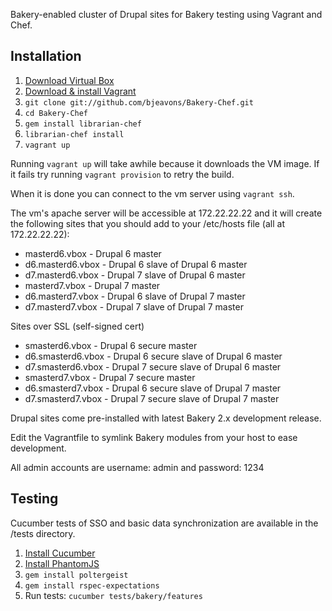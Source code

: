 Bakery-enabled cluster of Drupal sites for Bakery testing using Vagrant and Chef.

## Installation

1. [Download Virtual Box](https://www.virtualbox.org/wiki/Downloads)
1. [Download & install Vagrant](https://www.vagrantup.com/downloads.html)
1. `git clone git://github.com/bjeavons/Bakery-Chef.git`
1. `cd Bakery-Chef`
1. `gem install librarian-chef`
2. `librarian-chef install`
1. `vagrant up`

Running `vagrant up` will take awhile because it downloads the VM image. If it fails try running `vagrant provision`
to retry the build.

When it is done you can connect to the vm server using `vagrant ssh`.

The vm's apache server will be accessible at 172.22.22.22 and it will create
the following sites that you should add to your /etc/hosts file (all at 172.22.22.22):

* masterd6.vbox - Drupal 6 master
* d6.masterd6.vbox - Drupal 6 slave of Drupal 6 master
* d7.masterd6.vbox - Drupal 7 slave of Drupal 6 master
* masterd7.vbox - Drupal 7 master
* d6.masterd7.vbox - Drupal 6 slave of Drupal 7 master
* d7.masterd7.vbox - Drupal 7 slave of Drupal 7 master

Sites over SSL (self-signed cert)

* smasterd6.vbox - Drupal 6 secure master
* d6.smasterd6.vbox - Drupal 6 secure slave of Drupal 6 master
* d7.smasterd6.vbox - Drupal 7 secure slave of Drupal 6 master
* smasterd7.vbox - Drupal 7 secure master
* d6.smasterd7.vbox - Drupal 6 secure slave of Drupal 7 master
* d7.smasterd7.vbox - Drupal 7 secure slave of Drupal 7 master

Drupal sites come pre-installed with latest Bakery 2.x development release.

Edit the Vagrantfile to symlink Bakery modules from your host to ease development.

All admin accounts are username: admin and password: 1234

## Testing

Cucumber tests of SSO and basic data synchronization are available in the /tests directory.

1. [Install Cucumber](https://github.com/cucumber/cucumber/wiki/Install)
1. [Install PhantomJS](http://phantomjs.org/download.html)
1. `gem install poltergeist`
1. `gem install rspec-expectations`
1. Run tests: `cucumber tests/bakery/features`
